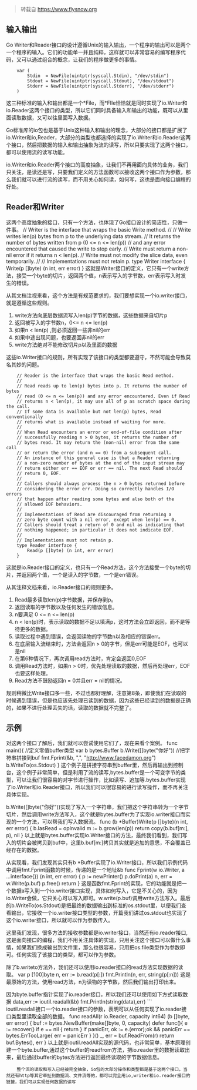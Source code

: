 
>转载自 https://www.flysnow.org

## 输入输出
Go Writer和Reader接口的设计遵循Unix的输入输出，一个程序的输出可以是两个一个程序的输入。它们的功能单一并且纯粹，这样就可以非常容易的编写程序代码，又可以通过组合的概念，让我们的程序做更多的事情。

		var (
			Stdin  = NewFile(uintptr(syscall.Stdin), "/dev/stdin")
			Stdout = NewFile(uintptr(syscall.Stdout), "/dev/stdout")
			Stderr = NewFile(uintptr(syscall.Stderr), "/dev/stderr")
		)
这三种标准的输入和输出都是一个\*File，而\*FIle恰恰就是同时实现了io.Writer和io.Reader这两个接口的类型，所以它们同时具备输入和输出的功能，既可以从里面读取数据，又可以往里面写入数据。

Go标准库的io包也是基于Unix这种输入和输出的理念，大部分的接口都是扩展了io.Writer和io,Reader，大部分的类型也都选择的实现了io.Writer和io.Reader这两个接口，然后把数据的输入和输出抽象为流的读写，所以只要实现了这两个接口，都可以使用流的读写功能。

io.Writer和io.Reader两个接口的高度抽象，让我们不再用面向具体的业务，我们只关注，是读还是写，只要我们定义的方法函数可以接收这两个接口作为参数，那么我们就可以进行流的读写，而不用关心如何读，如何写，这也是面向接口编程的好处。
## Reader和Writer
这两个高度抽象的接口，只有一个方法，也体现了Go接口设计的简洁性，只做一件事。
		// Writer is the interface that wraps the basic Write method.
		//
		// Write writes len(p) bytes from p to the underlying data stream.
		// It returns the number of bytes written from p (0 <= n <= len(p))
		// and any error encountered that caused the write to stop early.
		// Write must return a non-nil error if it returns n < len(p).
		// Write must not modify the slice data, even temporarily.
		//
		// Implementations must not retain p.
		type Writer interface {
			Write(p []byte) (n int, err error)
		}
这就是Writer接口的定义，它只有一个write方法，接受一个byte的切片，返回两个值，n表示写入的字节数，err表示写入时发生的错误。

从其文档注视来看，这个方法是有规范要求的，我们要想实现一个io.writer接口，就是遵循这些规则。

1. write方法向底层数据流写入len(p)字节的数据，这些数据来自切片p
2. 返回被写入的字节数n，0<= n <= len(p)
3. 如果n < len(p) ,则必须返回一些非nil的err
4. 如果中途出现问题，也要返回非nil的err
5. write方法绝对不能修改切片p以及里面的数据

这些io.Writer接口的规则，所有实现了该接口的类型都要遵守，不然可能会导致莫名其妙的问题。

		// Reader is the interface that wraps the basic Read method.
		//
		// Read reads up to len(p) bytes into p. It returns the number of bytes
		// read (0 <= n <= len(p)) and any error encountered. Even if Read
		// returns n < len(p), it may use all of p as scratch space during the call.
		// If some data is available but not len(p) bytes, Read conventionally
		// returns what is available instead of waiting for more.
		//
		// When Read encounters an error or end-of-file condition after
		// successfully reading n > 0 bytes, it returns the number of
		// bytes read. It may return the (non-nil) error from the same call
		// or return the error (and n == 0) from a subsequent call.
		// An instance of this general case is that a Reader returning
		// a non-zero number of bytes at the end of the input stream may
		// return either err == EOF or err == nil. The next Read should
		// return 0, EOF.
		//
		// Callers should always process the n > 0 bytes returned before
		// considering the error err. Doing so correctly handles I/O errors
		// that happen after reading some bytes and also both of the
		// allowed EOF behaviors.
		//
		// Implementations of Read are discouraged from returning a
		// zero byte count with a nil error, except when len(p) == 0.
		// Callers should treat a return of 0 and nil as indicating that
		// nothing happened; in particular it does not indicate EOF.
		//
		// Implementations must not retain p.
		type Reader interface {
			Read(p []byte) (n int, err error)
		}
这就是io.Reader接口的定义，也只有一个Read方法，这个方法接受一个byte的切片，并返回两个值，一个是读入的字节数，一个是err错误。

从其注释文档来看，io.Reader接口的规则更多。

1. Read最多读取len(p)字节数据，并保存到p。
2. 返回读取的字节数以及任何发生的错误信息。
3. n要满足 0 <= n <= len(p)
4. n < len(p)时，表示读取的数据不足以填满p，这时方法会立即返回，而不是等待更多的数据。
5. 读取过程中遇到错误，会返回读物的字节数n以及相应的错误err。
6. 在底层输入流结束时，方法会返回n > 0的字节，但是err可能是EOF，也可以是nil
7. 在第6种情况下，再次调用read方法时，肯定会返回0,EOF
8. 调用Read方法时，如果n > 0时，优先处理读取的数据，然后再处理err，EOF也要这样处理。
9. Read方法不鼓励返回n = 0并且err = nil的情况。

规则稍微比Write接口多一些，不过也都好理解，注意第8条，即使我们在读取的时候遇到错误，但是也应该先处理已读到的数据，因为这些已经读到的数据是正确的，如果不进行处理丢失的话，读取的数据就不完整了。

## 示例
对这两个接口了解后，我们就可以尝试使用它们了，现在来看个案例。
		func main(){
		//定义零值buffer类型
		var b bytes.Buffer
		b.Write([]byte("你好"))
		//把字符串拼接到buf
		fmt.Fprint(&b, ",", "http://www.facedamon.org")
		b.WriteTo(os.Stdout)
		}
这个例子是拼接字符串到buffer里，然后再输出到控制台，这个例子非常简单，但是利用了流的读写,bytes.buffer是一个可变字节的类型，可以让我们很容易的对字节进行操作，比如读写、追加等.bytes.buffer实现了io.Writer和io.Reader接口，所以我们可以很容易的进行读写操作，而不再关注具体实现。

b.Write([]byte("你好"))实现了写入一个字符串，我们把这个字符串转为一个字节切片，然后调用write方法写入，这个就是bytes.buffer为了实现io.writer接口而实现的一个方法，可以帮我们写入数据流。
		func (b *Buffer)Write(p []byte)(n int, err error) {
		    b.lasRead = opInvalid
		    m := b.grow(len(p))
		    return copy(b.buf[m:], p), nil
		}
以上就是bytes.buffer实现io.Writer接口的方法，最终我们看到，我们写入的切片会被拷贝到buf中，这里b.buf[m:]拷贝其实就是追加的意思，不会覆盖已经存在的数据。

从实现看，我们发现其实只有b *Buffer实现了io.Writer接口，所以我们示例代码中调用fmt.Fprint函数的时候，传递的是一个地址&b
		func Fprint(w io.Writer, a ...interface{}) (n int, err error) {
		    p := newPrinter()
		    p.doPrint(a)
		    n, err = w.Write(p.buf)
		    p.free()
		    return
		}
这是函数fmt.Fprint的实现，它的功能就是把一个数据a写入到一个io.writer接口实现，具体如何写入，它是不关心的，因为io.Writer会做，它只关心可以写入即可。w.write(p.buf)调用write方法写入。最后的b.WriteTo(os.Stdout)是把最终的数据输出到标准的os.stdout里，以便我们查看输出，它接收一个io.writer接口类型的参数，开篇我们讲过os.stdout也实现了这个io.writer接口，所以就可以作为参数传入。

这里我们发现，很多方法的接收参数都是io.writer接口，当然还有io.reader接口,这是面向接口的编程，我们不用关注具体的实现，只用关注这个接口可以做什么事情，如果我们换成输出到文件里，那么也很容易，只用把os.file类型作为参数即可。任何实现了该接口的类型，都可以作为参数。

除了b.writeto方法外，我们还可以使用io.reader接口的read方法实现数据的读取。
		var p [100]byte
		n, err := b.read(p[:])
		fmt.Println(n, err, string(p[:n]))
这是最原始的方法，使用read方法，n为读物的字节数，然后我们输出打印出来。

因为byte.buffer指针实现了io.reader接口，所以我们还可以使用如下方式读取数据
		data,err := ioutil.readall(&b)
		fmt.Println(string(data),err)
		```  
		ioutil.readall接口一个io.reader接口的参数，表明可以从任何实现了io.reader接口类型里读取全部的数据。
func readAll(r io.Reader, capacity int64) (b []byte, err error) {
    buf := bytes.NewBuffer(make[]byte, 0, capacity)
    defer func(){
        e := recover()
        if e == nil {
            return
        }
        if panicErr, ok := e.(error);ok && panicErr == bytes.ErrTooLarge{
            err = panicErr
        }
    }()
    _, err = buf.ReadFrom(r)
    return buf.Bytes(), err
}
		以上就是ioutil.readAll实现的源代码，也非常简单，基本原理创建一个byte.buffer,通过这个buffer的readfrom方法，把io.reader里的数据读取出来，最后通过buffer的bytes方法进行返回最终读取的字节数据信息。
		
		整个流的读取和写入已经被完全抽象，io包的大部分操作和类型都是基于这两个接口，当然还有http等其它牵扯到数据流、文件流等的，都可以完全用io,writer和io.reader接口的链接，我们可以实现任何数据的读写
